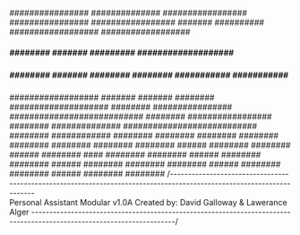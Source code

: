 ################												##############										#################							################
#################											#######	##########									##################					##################
#####     ########									#######			#########									###################				####################
#####     ########								#######					########								########	###########		###########		########
##################    					#######							#######								########		####################			########
################								###########################								########			#################				########
##############									###########################								########				############					########
########												########				   ########								########					########						########
########              ######		########				   ########			######		########						####							########
########              ######		########				   ########			######		########															########
########              ######		########				   ########			######		########															########
/----------------------------------------------------------------------------------------------------------------------\
																					Personal Assistant Modular v1.0A
																			Created by: David Galloway & Lawerance Alger
\----------------------------------------------------------------------------------------------------------------------/


